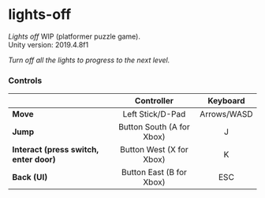 # lights-off
*Lights off* WIP (platformer puzzle game).  
Unity version: 2019.4.8f1

*Turn off all the lights to progress to the next level.*

### Controls
|  | Controller | Keyboard |
| - | :---: | :---: |
| **Move** | Left Stick/D-Pad | Arrows/WASD |
| **Jump** | Button South (A for Xbox) | J |
| **Interact (press switch, enter door)** | Button West (X for Xbox) | K |
| **Back (UI)** | Button East (B for Xbox) | ESC |
